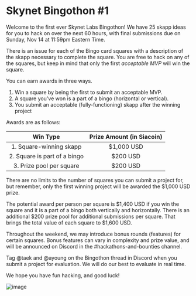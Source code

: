 # Skynet Bingothon #1

Welcome to the first ever Skynet Labs Bingothon! We have 25 skapp ideas for you to hack on over the next 60 hours, with final submissions due on Sunday, Nov 14 at 11:59pm Eastern Time.

There is an issue for each of the Bingo card squares with a description of the skapp necessary to complete the square. You are free to hack on any of the squares, but keep in mind that only the first *acceptable MVP* will win the square. 

You can earn awards in three ways. 
1. Win a square by being the first to submit an acceptable MVP. 
2. A square you've won is a part of a bingo (horizontal or vertical).
3. You submit an acceptable (fully-functioning) skapp after the winning project

Awards are as follows:

|         Win Type          | Prize Amount (in Siacoin) |
|:-------------------------:|:-------------------------:|
|1. Square-winning skapp     |      $1,000 USD        |
| 2. Square is part of a bingo |       $200 USD        |
|  3. Prize pool per square   |         $200 USD         |

There are no limits to the number of squares you can submit a project for, but remember, only the first winning project will be awarded the $1,000 USD prize.

The potential award per person per square is $1,400 USD if you win the square and it is a part of a bingo both vertically and horizontally. There is an additional $200 prize pool for additional submissions per square. That brings the total value of each square to $1,600 USD.

Throughout the weekend, we may introduce bonus rounds (features) for certain squares. Bonus features can vary in complexity and prize value, and will be announced on Discord in the #hackathons-and-bounties channel.  

Tag @taek and @ayoung on the Bingothon thread in Discord when you submit a project for evaluation. We will do our best to evaluate in real time. 

We hope you have fun hacking, and good luck! 

![image](https://user-images.githubusercontent.com/34407065/141413902-214faaf9-ea88-4cf2-b370-5a33c9213c51.png)
